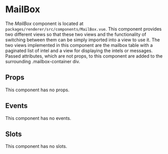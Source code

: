 # MailBox

The *MailBox* component is located at `packages/renderer/src/components/MailBox.vue`.
This component provides two different views so that these two views and the functionality of switching between them can be
simply imported into a view to use it. The two views implemented in this component are the mailbox table with a paginated
list of intel and a view for displaying the intels or messages. Passed attributes, which are not props, to this component
are added to the surrounding .mailbox-container div.

## Props

This component has no props.

## Events

This component has no events.

## Slots

This component has no slots.